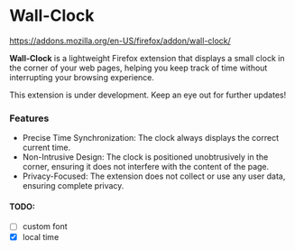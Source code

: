 # Wall-Clock

https://addons.mozilla.org/en-US/firefox/addon/wall-clock/

**Wall-Clock** is a lightweight Firefox extension that displays a small clock in the corner of your web pages, helping you keep track of time without interrupting your browsing experience.


This extension is under development.
Keep an eye out for further updates!

### Features

- Precise Time Synchronization: The clock always displays the correct current time.
- Non-Intrusive Design: The clock is positioned unobtrusively in the corner, ensuring it does not interfere with the content of the page.
- Privacy-Focused: The extension does not collect or use any user data, ensuring complete privacy.


#### TODO:
- [ ] custom font
- [x] local time
